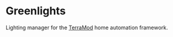 # Greenlights
Lighting manager for the <a href="https://github.com/hkparker/TerraMod">TerraMod</a> home automation framework.
